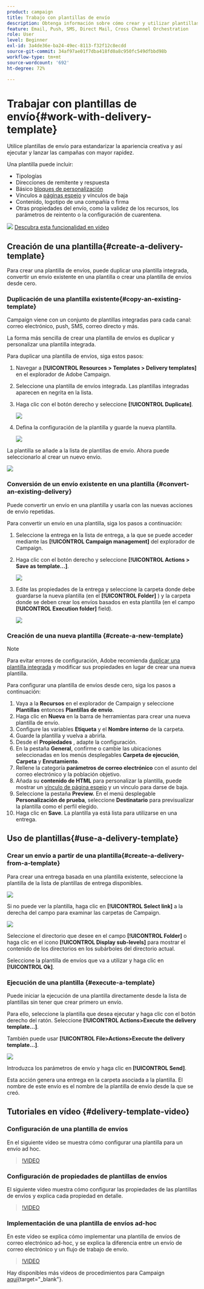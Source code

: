 ```yaml
---
product: campaign
title: Trabajo con plantillas de envío
description: Obtenga información sobre cómo crear y utilizar plantillas de envío en Campaign
feature: Email, Push, SMS, Direct Mail, Cross Channel Orchestration
role: User
level: Beginner
exl-id: 3a4de36e-ba24-49ec-8113-f32f12c8ecdd
source-git-commit: 34af97ae01f7dba418fd0a8c950fc549dfbbd98b
workflow-type: tm+mt
source-wordcount: '692'
ht-degree: 72%

---
```


# Trabajar con plantillas de envío{#work-with-delivery-template}

Utilice plantillas de envío para estandarizar la apariencia creativa y así ejecutar y lanzar las campañas con mayor rapidez.

Una plantilla puede incluir:

* Tipologías
* Direcciones de remitente y respuesta
* Básico [bloques de personalización](../send/personalization-blocks.md)
* Vínculos a [páginas espejo](../send/mirror-page.md) y vínculos de baja
* Contenido, logotipo de una compañía o firma
* Otras propiedades del envío, como la validez de los recursos, los parámetros de reintento o la configuración de cuarentena.

![](assets/do-not-localize/how-to-video.png) [Descubra esta funcionalidad en vídeo](#delivery-template-video)


## Creación de una plantilla{#create-a-delivery-template}

Para crear una plantilla de envíos, puede duplicar una plantilla integrada, convertir un envío existente en una plantilla o crear una plantilla de envíos desde cero.

### Duplicación de una plantilla existente{#copy-an-existing-template}

Campaign viene con un conjunto de plantillas integradas para cada canal: correo electrónico, push, SMS, correo directo y más.

La forma más sencilla de crear una plantilla de envíos es duplicar y personalizar una plantilla integrada.

Para duplicar una plantilla de envíos, siga estos pasos:

1. Navegar a **[!UICONTROL Resources > Templates > Delivery templates]** en el explorador de Adobe Campaign.
1. Seleccione una plantilla de envíos integrada. Las plantillas integradas aparecen en negrita en la lista.
1. Haga clic con el botón derecho y seleccione **[!UICONTROL Duplicate]**.

   ![](assets/duplicate-built-in-template.png)

1. Defina la configuración de la plantilla y guarde la nueva plantilla.

   ![](assets/delivery-template-new.png)

La plantilla se añade a la lista de plantillas de envío. Ahora puede seleccionarlo al crear un nuevo envío.

![](assets/select-the-new-template.png)

### Conversión de un envío existente en una plantilla {#convert-an-existing-delivery}

Puede convertir un envío en una plantilla y usarla con las nuevas acciones de envío repetidas.

Para convertir un envío en una plantilla, siga los pasos a continuación:

1. Seleccione la entrega en la lista de entrega, a la que se puede acceder mediante las **[!UICONTROL Campaign management]** del explorador de Campaign.

1. Haga clic con el botón derecho y seleccione **[!UICONTROL Actions > Save as template...]**.

   ![](assets/save-as-template.png)

1. Edite las propiedades de la entrega y seleccione la carpeta donde debe guardarse la nueva plantilla (en el **[!UICONTROL Folder]** ) y la carpeta donde se deben crear los envíos basados en esta plantilla (en el campo **[!UICONTROL Execution folder]** field).

   ![](assets/template-select-folders.png)

### Creación de una nueva plantilla {#create-a-new-template}

>[!NOTE]
>
>Para evitar errores de configuración, Adobe recomienda [duplicar una plantilla integrada](#copy-an-existing-template) y modificar sus propiedades en lugar de crear una nueva plantilla.

Para configurar una plantilla de envíos desde cero, siga los pasos a continuación:

1. Vaya a la **Recursos** en el explorador de Campaign y seleccione **Plantillas** entonces **Plantillas de envío**.
1. Haga clic en **Nueva** en la barra de herramientas para crear una nueva plantilla de envío.
1. Configure las variables **Etiqueta** y el **Nombre interno** de la carpeta.
1. Guarde la plantilla y vuelva a abrirla.
1. Desde el **Propiedades** , adapte la configuración.
1. En la pestaña **General**, confirme o cambie las ubicaciones seleccionadas en los menús desplegables **Carpeta de ejecución**, **Carpeta** y **Enrutamiento**.
1. Rellene la categoría **parámetros de correo electrónico** con el asunto del correo electrónico y la población objetivo.
1. Añada su **contenido de HTML** para personalizar la plantilla, puede mostrar un [vínculo de página espejo](../send/mirror-page.md) y un vínculo para darse de baja.
1. Seleccione la pestaña **Preview.** En el menú desplegable **Personalización de prueba**, seleccione **Destinatario** para previsualizar la plantilla como el perfil elegido.
1. Haga clic en **Save**. La plantilla ya está lista para utilizarse en una entrega.


## Uso de plantillas{#use-a-delivery-template}

### Crear un envío a partir de una plantilla{#create-a-delivery-from-a-template}

Para crear una entrega basada en una plantilla existente, seleccione la plantilla de la lista de plantillas de entrega disponibles.

![](assets/select-the-new-template.png)

Si no puede ver la plantilla, haga clic en **[!UICONTROL Select link]** a la derecha del campo para examinar las carpetas de Campaign.

![](assets/browse-templates.png)

Seleccione el directorio que desee en el campo **[!UICONTROL Folder]** o haga clic en el icono **[!UICONTROL Display sub-levels]** para mostrar el contenido de los directorios en los subárboles del directorio actual.

Seleccione la plantilla de envíos que va a utilizar y haga clic en **[!UICONTROL Ok]**.

### Ejecución de una plantilla {#execute-a-template}

Puede iniciar la ejecución de una plantilla directamente desde la lista de plantillas sin tener que crear primero un envío.

Para ello, seleccione la plantilla que desea ejecutar y haga clic con el botón derecho del ratón. Seleccione **[!UICONTROL Actions>Execute the delivery template...]**.

También puede usar **[!UICONTROL File>Actions>Execute the delivery template...]**.

![](assets/execute-delivery-template.png)

Introduzca los parámetros de envío y haga clic en **[!UICONTROL Send]**.

Esta acción genera una entrega en la carpeta asociada a la plantilla. El nombre de este envío es el nombre de la plantilla de envío desde la que se creó.


## Tutoriales en vídeo {#delivery-template-video}

### Configuración de una plantilla de envíos

En el siguiente vídeo se muestra cómo configurar una plantilla para un envío ad hoc.

>[!VIDEO](https://video.tv.adobe.com/v/342082?quality=12)

### Configuración de propiedades de plantillas de envíos

El siguiente vídeo muestra cómo configurar las propiedades de las plantillas de envíos y explica cada propiedad en detalle.

>[!VIDEO](https://video.tv.adobe.com/v/338969?quality=12)

### Implementación de una plantilla de envíos ad-hoc

En este vídeo se explica cómo implementar una plantilla de envíos de correo electrónico ad-hoc, y se explica la diferencia entre un envío de correo electrónico y un flujo de trabajo de envío.

>[!VIDEO](https://video.tv.adobe.com/v/338965?quality=12)

Hay disponibles más vídeos de procedimientos para Campaign [aquí](https://experienceleague.adobe.com/docs/campaign-learn/tutorials/getting-started/introduction-to-adobe-campaign.html){target="_blank"}.
